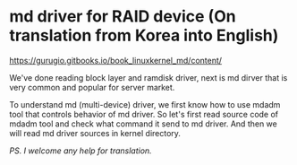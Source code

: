 # md driver for RAID device (On translation from Korea into English)

https://gurugio.gitbooks.io/book_linuxkernel_md/content/

We've done reading block layer and ramdisk driver, next is md dirver that is very common and popular for server market.

To understand md (multi-device) driver, we first know how to use mdadm tool that controls behavior of md driver.
So let's first read source code of mdadm tool and check what command it send to md driver.
And then we will read md driver sources in kernel directory.

_PS. I welcome any help for translation._
